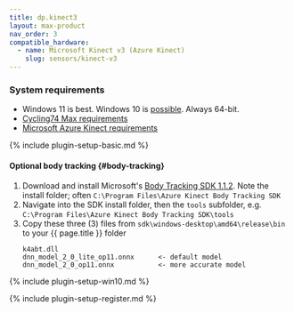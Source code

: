 ```yaml
---
title: dp.kinect3
layout: max-product
nav_order: 3
compatible_hardware:
  - name: Microsoft Kinect v3 (Azure Kinect)
    slug: sensors/kinect-v3
---
```


### System requirements

* Windows 11 is best. Windows 10 is [possible](#win10). Always 64-bit.
* [Cycling74 Max requirements](https://cycling74.com/products/max)
* [Microsoft Azure Kinect requirements](https://docs.microsoft.com/en-us/azure/kinect-dk/system-requirements)

{% include plugin-setup-basic.md %}

#### Optional body tracking  {#body-tracking}

1. Download and install Microsoft's
   [Body Tracking SDK 1.1.2](https://docs.microsoft.com/en-us/azure/kinect-dk/body-sdk-download).
   Note the install folder; often `C:\Program Files\Azure Kinect Body Tracking SDK`
2. Navigate into the SDK install folder, then the `tools` subfolder,
   e.g. `C:\Program Files\Azure Kinect Body Tracking SDK\tools`
3. Copy these three (3) files from `sdk\windows-desktop\amd64\release\bin` to your {{ page.title }} folder
   ```
   k4abt.dll
   dnn_model_2_0_lite_op11.onnx      <- default model
   dnn_model_2_0_op11.onnx           <- more accurate model
   ```

{% include plugin-setup-win10.md %}

{% include plugin-setup-register.md %}
